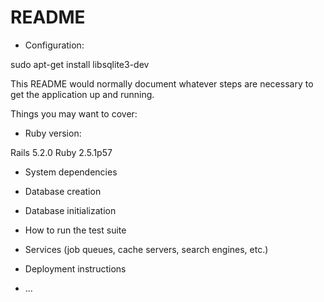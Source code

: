# README

* Configuration:

sudo apt-get install libsqlite3-dev



This README would normally document whatever steps are necessary to get the
application up and running.

Things you may want to cover:

* Ruby version:

Rails 5.2.0
Ruby 2.5.1p57

* System dependencies

* Database creation

* Database initialization

* How to run the test suite

* Services (job queues, cache servers, search engines, etc.)

* Deployment instructions

* ...
